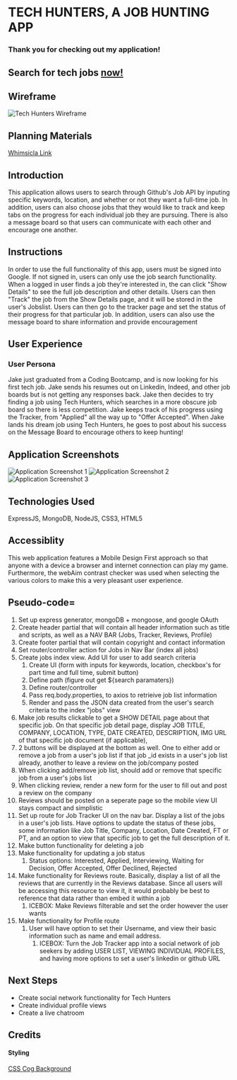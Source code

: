 # TECH HUNTERS, A JOB HUNTING APP
### Thank you for checking out my application!
## Search for tech jobs [now!](https://tech-hunters.herokuapp.com/)
## Wireframe
![Tech Hunters Wireframe](https://i.imgur.com/Wss3fMZ.png)

## Planning Materials
[Whimsicla Link](https://whimsical.com/job-tracker-5qTvCiwQahTBm2ZLGzPu9H)
## Introduction
This application allows users to search through Github's Job API by inputing specific keywords, location, and whether or not they want a full-time job. In addition, users can also choose jobs that they would like to track and keep tabs on the progress for each individual job they are pursuing. There is also a message board so that users can communicate with each other and encourage one another.
## Instructions
In order to use the full functionality of this app, users must be signed into Google. If not signed in, users can only use the job search functionality. When a logged in user finds a job they're interested in, the can click "Show Details" to see the full job description and other details. Users can then "Track" the job from the Show Details page, and it will be stored in the user's Jobslist. Users can then go to the tracker page and set the status of their progress for that particular job. In addition, users can also use the message board to share information and provide encouragement

 ## User Experience
 ### User Persona
 Jake just graduated from a Coding Bootcamp, and is now looking for his first tech job. Jake sends his resumes out on Linkedin, Indeed, and other job boards but is not getting any responses back. Jake then decides to try finding a job using Tech Hunters, which searches in a more obscure job board so there is less competition. Jake keeps track of his progress using the Tracker, from "Applied" all the way up to "Offer Accepted". When Jake lands his dream job using Tech Hunters, he goes to post about his success on the Message Board to encourage others to keep hunting!

## Application Screenshots
![Application Screenshot 1](https://i.imgur.com/F7lvqgy.png)
![Application Screenshot 2](https://i.imgur.com/8MegUfr.png)
![Application Screenshot 3](https://i.imgur.com/z2G2xjQ.png)
## Technologies Used
ExpressJS, MongoDB, NodeJS, CSS3, HTML5
## Accessiblity
This web application features a Mobile Design First approach so that anyone with a device a browser and internet connection can play my game. Furthermore, the webAim contrast checker was used when selecting the various colors to make this a very pleasant user experience.
## Pseudo-code=
1. Set up express generator, mongoDB + mongoose, and google OAuth
2. Create header partial that will contain all header information such as title and scripts, as well as a NAV BAR (Jobs, Tracker, Reviews, Profile)
3. Create footer partial that will contain copyright and contact information
4. Set router/controller action for Jobs in Nav Bar (index all jobs)
5. Create jobs index view. Add UI for user to add search criteria
    1. Create UI (form with inputs for keywords, location, checkbox's for part time and full time, submit button)
    2. Define path (figure out get ${search paramaters})
    3. Define router/controller
    4. Pass req.body.properties, to axios to retrieive job list information
    5. Render and pass the JSON data created from the user's search criteria to the index "jobs" view
6. Make job results clickable to get a SHOW DETAIL page about that specific job. On that specific job detail page, display JOB TITLE, COMPANY, LOCATION, TYPE, DATE CREATED, DESCRIPTION, IMG URL of that specific job document (if applicable), 
7. 2 buttons will be displayed at the bottom as well. One to either add or remove a job from a user's job list if that job _id exists in a user's job list already, another to leave a review on the job/company posted
8. When clicking add/remove job list, should add or remove that specific job from a user's jobs list
9. When clicking review, render a new form for the user to fill out and post a review on the company
10. Reviews should be posted on a seperate page so the mobile view UI stays compact and simplistic
11. Set up route for Job Tracker UI on the nav bar. Display a list of the jobs in a user's job lists. Have options to update the status of these jobs, some information like Job Title, Company, Location, Date Created, FT or PT, and an option to view that specific job to get the full description of it.
12. Make button functionality for deleting a job
13. Make functionality for updating a job status
    1. Status options: Interested, Applied, Interviewing, Waiting for Decision, Offer Accepted, Offer Declined, Rejected
14. Make functionality for Reviews route. Basically, display a list of all the reviews that are currently in the Reviews database. Since all users will be accessing this resource to view it, it would probably be best to reference that data rather than embed it within a job
    1. ICEBOX: Make Reviews filterable and set the order however the user wants
15. Make functionality for Profile route 
    1. User will have option to set their Username, and view their basic information such as name and email address.
        1. ICEBOX: Turn the Job Tracker app into a social network of job seekers by adding USER LIST, VIEWING INDIVIDUAL PROFILES, and having more options to set a user's linkedin or github URL


## Next Steps
- Create social network functionality for Tech Hunters
- Create individual profile views
- Create a live chatroom


## Credits

#### Styling
[CSS Cog Background](heropatterns.com)


